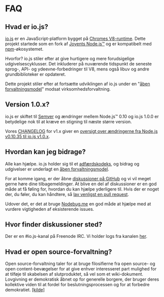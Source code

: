 # FAQ

## Hvad er io.js?

[io.js](https://github.com/iojs/io.js) er en JavaScript-platform bygget på [Chromes V8-runtime](http://code.google.com/p/v8/). Dette projekt startede som en fork af <a href="https://nodejs.org/">Joyents Node.js™</a> og er kompatibelt med <a href="https://www.npmjs.org/">npm</a>-økosystemet.

Hvorfor? io.js stiler efter at give hurtigere og mere forudsigelige udgivelsescyklusser. Det inkluderer på nuværende tidspunkt de seneste sprog-, API- og ydeevne-forbedringer til V8, mens også libuv og andre grundbiblioteker er opdateret.

Dette projekt stiler efter at fortsætte udviklingen af io.js under en "[åben forvaltningsmodel](https://github.com/iojs/io.js/blob/v1.x/GOVERNANCE.md#readme)" modsat virksomhedsforvaltning.

## Version 1.0.x?

io.js er skiftet til [Semver](http://semver.org/) og ændringer mellem Node.js™ 0.10 og io.js 1.0.0 er betydelige nok til at kræve en stigning til næste større version.

Vores [CHANGELOG](https://github.com/iojs/io.js/blob/v1.x/CHANGELOG.md) for v1.x giver en [oversigt over ændringerne fra Node.js v0.10.35 til io.js v1.0.x](https://github.com/iojs/io.js/blob/v1.x/CHANGELOG.md#summary-of-changes-from-nodejs-v01035-to-iojs-v100).

## Hvordan kan jeg bidrage?

Alle kan hjælpe. io.js holder sig til et [adfærdskodeks](https://github.com/iojs/io.js/blob/v1.x/CONTRIBUTING.md#code-of-conduct), og bidrag og udgivelser er underlagt en [åben forvaltningsmodel](https://github.com/iojs/io.js/blob/v1.x/GOVERNANCE.md#readme).

For at komme igang, er der åbne [ diskussioner på GitHub](https://github.com/iojs/io.js/issues) og vi vil meget gerne høre dine tilbagemeldinger.
At blive en del af diskussioner er en god måde at få føling for, hvordan du kan hjælpe yderligere til. Hvis der er noget der, du føler, du kan håndtere, så [lav venligst en pull request](https://github.com/iojs/io.js/blob/v1.x/CONTRIBUTING.md#code-contributions).

Udover det, er det at bruge [Nodebug.me](http://nodebug.me/) en god måde at hjælpe med at vurdere vigtigheden af eksisterende issues.

## Hvor finder diskussioner sted?

Der er en #io.js-kanal på Freenode IRC. Vi holder logs fra kanalen [her](http://logs.libuv.org/io.js/latest).

## Hvad er open source-forvaltning?

Open source-forvaltning taler for at bruge filosifierne fra open source- og open content-bevægelser for at give enhver interesseret part mulighed for at tilføje til skabelsen af slutproduktet, så vel som et wiki-dokument. Lovgivning er demokratisk åbnet op for generelle borgere, der bruger deres kollektive viden til at fordel for beslutningsprocessen og for at forbedre demokratiet. [[kilde]](https://en.wikipedia.org/wiki/Open-source_governance)